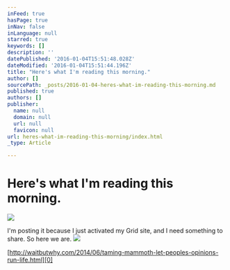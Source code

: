 ```yaml
---
inFeed: true
hasPage: true
inNav: false
inLanguage: null
starred: true
keywords: []
description: ''
datePublished: '2016-01-04T15:51:48.028Z'
dateModified: '2016-01-04T15:51:44.196Z'
title: "Here's what I'm reading this morning."
author: []
sourcePath: _posts/2016-01-04-heres-what-im-reading-this-morning.md
published: true
authors: []
publisher:
  name: null
  domain: null
  url: null
  favicon: null
url: heres-what-im-reading-this-morning/index.html
_type: Article

---
```

# Here's what I'm reading this morning.
![](https://the-grid-user-content.s3-us-west-2.amazonaws.com/fca12f9d-6180-44e9-a0ed-fd231b39bd58.png)

I'm posting it because I just activated my Grid site, and I need something to share. So here we are.
![](https://the-grid-user-content.s3-us-west-2.amazonaws.com/20612a5c-34f4-4613-a0cb-c1c80f2a3cb8.png)

[http://waitbutwhy.com/2014/06/taming-mammoth-let-peoples-opinions-run-life.html][0]

[0]: http://waitbutwhy.com/2014/06/taming-mammoth-let-peoples-opinions-run-life.html
